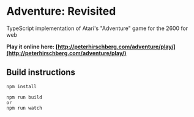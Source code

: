 # Adventure: Revisited
TypeScript implementation of Atari's "Adventure" game for the 2600 for web

**Play it online here: [http://peterhirschberg.com/adventure/play/](http://peterhirschberg.com/adventure/play/)**

## Build instructions
```
npm install

npm run build
or
npm run watch
```

